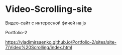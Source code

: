 # Video-Scrolling-site
 
Видео-сайт с интересной фичей на js

Portfolio-2

https://vladimirsaenko.github.io/Portfolio-2/sites/site-7/Video%20Scrolling/index.html
